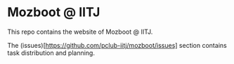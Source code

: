 # Mozboot @ IITJ

This repo contains the website of Mozboot @ IITJ.

The (issues)[https://github.com/pclub-iitj/mozboot/issues] section contains task distribution and planning.

